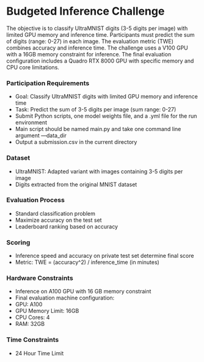 # Budgeted Inference Challenge

The objective is to classify UltraMNIST digits (3-5 digits per image) with limited GPU memory and inference time. Participants must predict the sum of digits (range: 0-27) in each image. The evaluation metric (TWE) combines accuracy and inference time. The challenge uses a V100 GPU with a 16GB memory constraint for inference. The final evaluation configuration includes a Quadro RTX 8000 GPU with specific memory and CPU core limitations.

### Participation Requirements

* Goal: Classify UltraMNIST digits with limited GPU memory and inference time
* Task: Predict the sum of 3-5 digits per image (sum range: 0-27)
* Submit Python scripts, one model weights file, and a .yml file for the run environment
* Main script should be named main.py and take one command line argument —data_dir
* Output a submission.csv in the current directory

### Dataset

* UltraMNIST: Adapted variant with images containing 3-5 digits per image
* Digits extracted from the original MNIST dataset

### Evaluation Process

* Standard classification problem
* Maximize accuracy on the test set
* Leaderboard ranking based on accuracy

### Scoring

* Inference speed and accuracy on private test set determine final score
* Metric: TWE = (accuracy^2) / inference_time (in minutes)

### Hardware Constraints

* Inference on A100 GPU with 16 GB memory constraint
* Final evaluation machine configuration:
* GPU: A100
* GPU Memory Limit: 16GB
* CPU Cores: 4
* RAM: 32GB

### Time Constraints
* 24 Hour Time Limit


